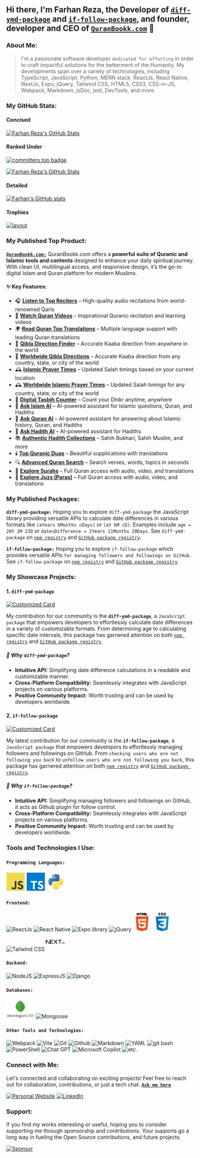 ## Hi there, I'm Farhan Reza, the Developer of [`diff-ymd-package`](https://github.com/farhan7reza7/diff-ymd-package.git) and [`if-follow-package`](https://github.com/farhan7reza7/if-follow-package.git), and founder, developer and CEO of [`QuranBookk.com`](https://www.quranbookk.com/) 👋

### About Me:
> I'm a passionate software developer `dedicated for efforting` in order to craft impactful solutions for the betterment of the Humanity. My developments span over a variety of technologies, including TypeScript, JavaScript, Python, MERN stack, ReactJs, React Native, NextJs, Expo, jQuery, Tailwind CSS, HTML5, CSS3, CSS-in-JS, Webpack, Markdown, jsDoc, jest, DevTools, and more.

### My GitHub Stats:
#### Concised
[![Farhan Reza's GitHub Stats](https://github-readme-stats.vercel.app/api?username=farhan7reza7&show_icons=true&theme=radical)](https://github.com/farhan7reza7#concised)

#### Ranked Under
[![committers.top badge](https://user-badge.committers.top/india/farhan7reza7.svg)](https://user-badge.committers.top/india/farhan7reza7)

[![Farhan Reza's GitHub Stats](https://github-readme-stats.vercel.app/api?username=farhan7reza7&rank_icon=percentile)](https://github.com/farhan7reza7#ranked-under)

#### Detailed
[![Farhan's GitHub stats](https://github-readme-stats.vercel.app/api?username=farhan7reza7&show_icons=true&show=reviews,discussions_started,discussions_answered,prs_merged,prs_merged_percentage)](https://github.com/farhan7reza7#detailed)

<!--#### Contributions
<div align="left">
	<a href="https://github.com/farhan7reza7#contributions"><img alt="Streak Stats" src="https://github-readme-streak-stats.herokuapp.com/?user=farhan7reza7&hide_border=true&show_icons=true&currStreakNum=e9ecef&sideNums=e9ecef&border=272b30&currStreakLabel=e9ecef&background=272b30&sideLabels=e9ecef&dates=7a8288" /></a>
</div>-->

#### Trophies
[![layout](https://github-profile-trophy.vercel.app/?username=farhan7reza7&column=3&margin-w=25&margin-h=20&exclude=experience)](https://github.com/farhan7reza7#trophies)

<!--#### Certificates
[![1705879311664](https://github.com/farhan7reza7/farhan7reza7/assets/108195448/b9e5dd10-87b3-4634-9367-1ed50b29272f)](https://www.linkedin.com/learning/certificates/d9e868ba02cbef2ce6e8e30c22891d27a2b760119410bc33b44572f6404b4eeb?lipi=urn%3Ali%3Apage%3Ad_flagship3_profile_view_base_certifications_details%3BvhhJt4zFRnaYJ2ozl%2FO62g%3D%3D)

[![1707761934725](https://github.com/farhan7reza7/farhan7reza7/assets/108195448/ac10d3bc-fbc1-45cc-8b5d-66c268a8517b)](https://www.linkedin.com/learning/certificates/227b10c83f27016c1a39144a87e78090c9f4bc786142573193854925456c8bfc?lipi=urn%3Ali%3Apage%3Ad_flagship3_profile_view_base_certifications_details%3BvhhJt4zFRnaYJ2ozl%2FO62g%3D%3D)

[![1705954682408](https://github.com/farhan7reza7/farhan7reza7/assets/108195448/9197a7c6-d947-411f-9ccf-fc948b48025b)](https://www.linkedin.com/learning/certificates/13013b5a7bce2501bf960b7e9a518d24fb8b55f84e044493bcb1fc2d6d438a2f?lipi=urn%3Ali%3Apage%3Ad_flagship3_profile_view_base_certifications_details%3BvhhJt4zFRnaYJ2ozl%2FO62g%3D%3D)
-->
### My Published Top Product:
 **[`QuranBookk.com:`](https://www.QuranBookk.com)** QuranBookk.com offers a **powerful suite of Quranic and Islamic tools and contents** designed to enhance your daily spiritual journey. With clean UI, multilingual access, and responsive design, it’s the go-to digital Islam and Quran platform for modern Muslims.
 
#### ✨ Key Features:

- 🎧 **[Listen to Top Reciters](https://www.quranbookk.com/quran/audio)** – High-quality audio recitations from world-renowned Qaris  
- 🎥 **[Watch Quran Videos](https://www.quranbookk.com/quran/video)** – Inspirational Quranic recitation and learning videos  
- 🌍 **[Read Quran Top Translations](https://www.quranbookk.com/quran/translations)** – Multiple language support with leading Quran translations  
- 🕋 **[Qibla Direction Finder](https://www.quranbookk.com/qibla-finder)** – Accurate Kaaba direction from anywhere in the world
- 🕋 **[Worldwide Qibla Directions](https://www.quranbookk.com/qibla-finder/worldwide)** – Accurate Kaaba direction from any country, state, or city of the world    
- 🕰️ **[Islamic Prayer Times](https://www.quranbookk.com/prayer-times)** – Updated Salah timings based on your current location
- 🕰️ **[Worldwide Islamic Prayer Times](https://www.quranbookk.com/prayer-times/worldwide)** – Updated Salah timings for any country, state, or city of the world
- 📿 **[Digital Tasbih Counter](https://www.quranbookk.com/digital-tasbih)** – Count your Dhikr anytime, anywhere  
- 🤖 **[Ask Islam AI](https://www.quranbookk.com/ask-islam-ai)** – AI-powered assistant for Islamic questions, Quran, and Hadiths
- 🤖 **[Ask Quran AI](https://www.quranbookk.com/ask-quran-ai)** – AI-powered assistant for answering about Islamic history, Quran, and Hadiths
- 🤖 **[Ask Hadith AI](https://www.quranbookk.com/ask-hadith-ai)** – AI-powered assistant for Hadiths
- 📚 **[Authentic Hadith Collections](https://www.quranbookk.com/hadiths/hadiths-sources)** – Sahih Bukhari, Sahih Muslim, and more  
- 🕯️ **[Top Quranic Duas](https://www.quranbookk.com/quran/ayats)** – Beautiful supplications with translations  
- 🔍 **[Advanced Quran Search](https://www.quranbookk.com/quran/search)** – Search verses, words, topics in seconds  
- 📖 **[Explore Surahs](https://www.quranbookk.com/quran/surahs)** – Full Quran access with audio, video, and translations
- 📖 **[Explore Juzs (Paras)](https://www.quranbookk.com/quran/juzs)** – Full Quran access with audio, video, and translations
  
### My Published Packages:
 **`diff-ymd-package:`** Hoping you to explore `diff-ymd-package` the JavaScript library providing versatile APIs to calculate date differences in various formats like `(aYears bMonths cDays)` or `(aY bM cD)`. Examples include `age = 20Y 2M 23D` or `datesDifference = 2Years 11Months 20Days`. See `diff-ymd-package` on [`npm registry`](https://www.npmjs.com/package/diff-ymd-package) and [`GitHub package registry`](https://github.com/farhan7reza7/diff-ymd-package/pkgs/npm/diff-ymd-package).

**`if-follow-package:`** Hoping you to explore `if-follow-package` which provides versatile APIs `for managing followers and followings on GitHub`. See `if-follow-package` on [`npm registry`](https://www.npmjs.com/package/if-follow-package) and [`GitHub package registry`](https://github.com/farhan7reza7/diff-ymd-package/pkgs/npm/if-follow-package). 

### My Showcase Projects:

#### 1. `diff-ymd-package`

[![Customized Card](https://github-readme-stats.vercel.app/api/pin?username=farhan7reza7&repo=diff-ymd-package&title_color=fff&icon_color=f9f9f9&text_color=9f9f9f&bg_color=151515)](https://github.com/farhan7reza7/diff-ymd-package.git)

My contribution for our community is the **`diff-ymd-package`**, a `JavaScript package` that empowers developers to effortlessly calculate date differences in a variety of customizable formats. From determining age to calculating specific date intervals, this package has garnered attention on both [`npm registry`](https://www.npmjs.com/package/diff-ymd-package) and [`GitHub package registry`](https://github.com/farhan7reza7/diff-ymd-package/pkgs/npm/diff-ymd-package).

##### 🌟 Why `diff-ymd-package`?
- **Intuitive API:** Simplifying date difference calculations in a readable and customizable manner.
- **Cross-Platform Compatibility:** Seamlessly integrates with JavaScript projects on various platforms.
- **Positive Community Impact:** Worth trusting and can be used by developers worldwide.

#### 2. `if-follow-package`
[![Customized Card](https://github-readme-stats.vercel.app/api/pin?username=farhan7reza7&repo=if-follow-package&title_color=fff&icon_color=f9f9f9&text_color=9f9f9f&bg_color=151515)](https://github.com/farhan7reza7/if-follow-package.git)

My latest contribution for our community is the **`if-follow-package`**, a `JavaScript package` that empowers developers to effortlessly managing followers and followings on GitHub. From `checking users who are not following you back` to `unfollow users who are not following you back`, this package has garnered attention on both [`npm registry`](https://www.npmjs.com/package/if-follow-package) and [`GitHub package registry`](https://github.com/farhan7reza7/diff-ymd-package/pkgs/npm/if-follow-package).

##### 🌟 Why `if-follow-package`?
- **Intuitive API:** Simplifying managing followers and followings on GitHub, it acts as Github plugin for follow control.
- **Cross-Platform Compatibility:** Seamlessly integrates with JavaScript projects on various platforms.
- **Positive Community Impact:** Worth trusting and can be used by developers worldwide.

### Tools and Technologies I Use:

#### `Programming Languages:`
<p align="left">
  <img src="https://raw.githubusercontent.com/devicons/devicon/master/icons/javascript/javascript-original.svg" title="" alt="JavaScript" width="50" height="50"/>
  <img src="https://raw.githubusercontent.com/devicons/devicon/master/icons/typescript/typescript-original.svg" title="" alt="TypeScript" width="50" height="50"/>
  <img src="https://raw.githubusercontent.com/devicons/devicon/master/icons/python/python-original.svg" title="" alt="Python" width="50" height="50"/>
</p>

#### `Frontend:`
<p align="left">
  <img src="https://cdn0.iconfinder.com/data/icons/logos-brands-in-colors/128/react-128.png" title="ReactJs" alt="ReactJs" width="50" height="50"/>
  <img src="https://upload.vectorlogo.zone/logos/reactnativedev/images/199b2976-954e-4e42-8d79-12a784e2cdf9.svg" title="React Native" alt="React Native" width="50" height="50"/>
 <img src="https://img.icons8.com/?size=60&id=GaRO0SragvjM&format=png" alt="Expo library" title="Expo" width="50" height="50"/>
  <img src="https://www.vectorlogo.zone/logos/jquery/jquery-ar21.svg" alt="jQuery" title="jQuery" width="50" height="50"/>
  <img src="https://raw.githubusercontent.com/devicons/devicon/master/icons/html5/html5-original-wordmark.svg" title="HTML5" alt="HTML5" width="50" height="50"/>
  <img src="https://raw.githubusercontent.com/devicons/devicon/master/icons/css3/css3-original-wordmark.svg" title="CSS3" alt="CSS3" width="50" height="50"/>
  <img src="https://cdn2.iconfinder.com/data/icons/boxicons-logos/24/bxl-tailwind-css-128.png" title="Tailwind CSS" alt="Tailwind CSS" width="50" height="50"/>
  <img src="https://raw.githubusercontent.com/devicons/devicon/master/icons/nextjs/nextjs-original-wordmark.svg" title="NextJS" alt="NextJS" width="50" height="50"/>
</p>

#### `Backend:`
<p align="left">
  <img src="https://www.vectorlogo.zone/logos/nodejs/nodejs-ar21.svg" alt="NodeJS" title="NodeJS" width="100" height="50"/>
  <img src="https://www.vectorlogo.zone/logos/expressjs/expressjs-ar21.svg" alt="ExpressJS" title="ExpressJS" width="100" height="50"/>
  <img src="https://www.vectorlogo.zone/logos/djangoproject/djangoproject-ar21.svg" title="Django" alt="Django" width="100" height="50"/>
</p>

#### `Databases:`
<p align="left">
  <img src="https://raw.githubusercontent.com/devicons/devicon/master/icons/mongodb/mongodb-original-wordmark.svg" alt="MongoDB" title="MongoDB" width="75" height="50"/>
  <img src="https://raw.githubusercontent.com/simple-icons/simple-icons/master/icons/mongoose.svg" title="Mongoose" alt="Mongoose" width="75" height="50"/>
</p>

#### `Other Tools and Technologies:`
<p align="left">
  <img src="https://www.vectorlogo.zone/logos/js_webpack/js_webpack-ar21.svg" title="Webpack" alt="Webpack" width="50" height="50"/>
  <img src="https://upload.vectorlogo.zone/logos/vitejsdev/images/3bd5fcdd-c2eb-46b4-9232-921c3a6cc7ec.svg" title="Vite" alt="Vite" width="50" height="50"/>
  <img src="https://www.vectorlogo.zone/logos/git-scm/git-scm-ar21.svg" alt="Git" title="Git" width="50" height="50"/>
  <img src="https://www.vectorlogo.zone/logos/github/github-ar21.svg" alt="Github" title="Github" width="75" height="50"/>
  <img src="https://cdn3.iconfinder.com/data/icons/font-awesome-brands/640/markdown-128.png" title="Markdown" alt="Markdown" width="50" height="50"/>
  <img src="https://www.vectorlogo.zone/logos/yaml/yaml-ar21.svg" alt="YAML" width="50" title="YAML" height="50"/>
  <img src="https://www.vectorlogo.zone/logos/gnu_bash/gnu_bash-ar21.svg" alt="git bash" title="Git Bash" width="75" height="50"/>
  <img src="https://upload.vectorlogo.zone/logos/microsoft_powershell/images/1ba9f345-6513-4bef-a85e-4636d21b98b7.svg" title="PowerShell" alt="PowerShell" width="50" height="50"/>
  <img src="https://img.icons8.com/?size=60&id=fO5yVwARGUEB&format=png" alt="Chat GPT" width="50" title="Chat GPT" height="50"/>
  <img src="https://img.icons8.com/?size=96&id=emezZ8DDFo8A&format=png" alt="Microsoft Copilot" title="Microsoft Copilot" width="50" height="50"/>
  <img src="https://cdn3.iconfinder.com/data/icons/it-and-user-interface/48/3-dots_icon-128.png" title="etc." alt="etc." width="50" height="50"/>
</p>

### Connect with Me:
Let's connected and collaborating on exciting projects! Feel free to reach out for collaboration, contributions, or just a tech chat.
[**`Ask me here`**](https://github.com/farhan7reza7/farhan7reza7/discussions/12)

[![Personal Website](https://img.shields.io/badge/Website-farhan7reza.com-blue)](https://www.farhan7reza.com/)
[![LinkedIn](https://img.shields.io/badge/LinkedIn-farhanReza-blue)](https://www.linkedin.com/in/farhan7reza7/)

### Support:
If you find my works interesting or useful, hoping you to consider supporting me through sponsorship and contributions. Your supports go a long way in fueling the Open Source contributions, and future projects.

[![Sponsor](https://img.shields.io/badge/Sponsor-Me-green)](https://github.com/sponsors/farhan7reza7)
